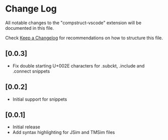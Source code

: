 # Change Log

All notable changes to the "compstruct-vscode" extension will be documented in this file.

Check [Keep a Changelog](http://keepachangelog.com/) for recommendations on how to structure this file.

## [0.0.3]

- Fix double starting U+002E characters for .subckt, .include and .connect snippets

## [0.0.2]

- Initial support for snippets

## [0.0.1]

- Initial release
- Add syntax highlighting for JSim and TMSim files